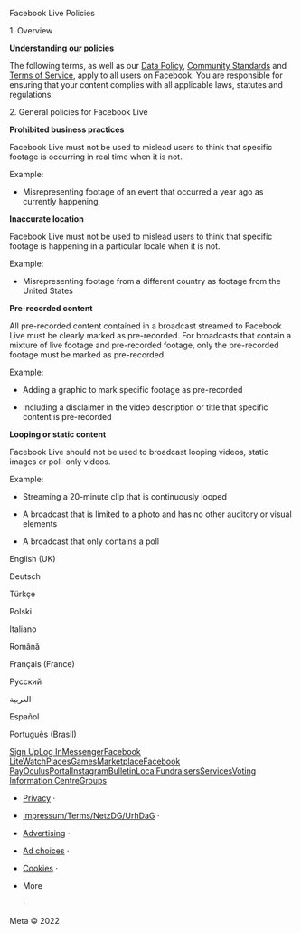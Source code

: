 Facebook Live Policies

1\. Overview

**Understanding our policies**

The following terms, as well as our [Data Policy](https://www.facebook.com/about/privacy/), [Community Standards](https://www.facebook.com/communitystandards/) and [Terms of Service](https://www.facebook.com/legal/terms), apply to all users on Facebook. You are responsible for ensuring that your content complies with all applicable laws, statutes and regulations.

2\. General policies for Facebook Live

**Prohibited business practices**

Facebook Live must not be used to mislead users to think that specific footage is occurring in real time when it is not.

Example:

*   Misrepresenting footage of an event that occurred a year ago as currently happening

**Inaccurate location**

Facebook Live must not be used to mislead users to think that specific footage is happening in a particular locale when it is not.

Example:

*   Misrepresenting footage from a different country as footage from the United States

**Pre-recorded content**

All pre-recorded content contained in a broadcast streamed to Facebook Live must be clearly marked as pre-recorded. For broadcasts that contain a mixture of live footage and pre-recorded footage, only the pre-recorded footage must be marked as pre-recorded.

Example:

*   Adding a graphic to mark specific footage as pre-recorded

*   Including a disclaimer in the video description or title that specific content is pre-recorded

**Looping or static content**

Facebook Live should not be used to broadcast looping videos, static images or poll-only videos.

Example:

*   Streaming a 20-minute clip that is continuously looped

*   A broadcast that is limited to a photo and has no other auditory or visual elements

*   A broadcast that only contains a poll

English (UK)

Deutsch

Türkçe

Polski

Italiano

Română

Français (France)

Русский

العربية

Español

Português (Brasil)

[Sign Up](https://www.facebook.com/reg/)[Log In](https://www.facebook.com/login/)[Messenger](https://l.facebook.com/l.php?u=https%3A%2F%2Fmessenger.com%2F&h=AT2CIqmcMyounmpgbn35RUJ06v_kNbWQdy6TToyPOtylSsOxlTDS2J5IfIxQYzsRdohfMSpEji8CFbErREufyPBnWVq9AXiImkFGTy455-9E-5HlJ6YOYuyCFXyC07_PhOYl_kW-vyZcLC51VeoK1A)[Facebook Lite](https://www.facebook.com/lite/)[Watch](https://en-gb.facebook.com/watch/)[Places](https://www.facebook.com/places/)[Games](https://www.facebook.com/games/)[Marketplace](https://www.facebook.com/marketplace/)[Facebook Pay](https://pay.facebook.com/)[Oculus](https://l.facebook.com/l.php?u=https%3A%2F%2Fwww.oculus.com%2F&h=AT2CIqmcMyounmpgbn35RUJ06v_kNbWQdy6TToyPOtylSsOxlTDS2J5IfIxQYzsRdohfMSpEji8CFbErREufyPBnWVq9AXiImkFGTy455-9E-5HlJ6YOYuyCFXyC07_PhOYl_kW-vyZcLC51VeoK1A)[Portal](https://portal.facebook.com/)[Instagram](https://l.facebook.com/l.php?u=https%3A%2F%2Fwww.instagram.com%2F&h=AT2CIqmcMyounmpgbn35RUJ06v_kNbWQdy6TToyPOtylSsOxlTDS2J5IfIxQYzsRdohfMSpEji8CFbErREufyPBnWVq9AXiImkFGTy455-9E-5HlJ6YOYuyCFXyC07_PhOYl_kW-vyZcLC51VeoK1A)[Bulletin](https://www.bulletin.com/)[Local](https://www.facebook.com/local/lists/245019872666104/)[Fundraisers](https://www.facebook.com/fundraisers/)[Services](https://www.facebook.com/biz/directory/)[Voting Information Centre](https://www.facebook.com/votinginformationcenter/?entry_point=c2l0ZQ%3D%3D)[Groups](https://www.facebook.com/groups/explore/)

*   [Privacy](https://en-gb.facebook.com/privacy/explanation/) ·
*   [Impressum/Terms/NetzDG/UrhDaG](https://en-gb.facebook.com/terms?ref=pf) ·
*   [Advertising](https://en-gb.facebook.com/business/) ·
*   [Ad choices](https://en-gb.facebook.com/help/568137493302217)   ·
*   [Cookies](https://en-gb.facebook.com/policies/cookies/) ·
*   More
    
     ·

Meta © 2022